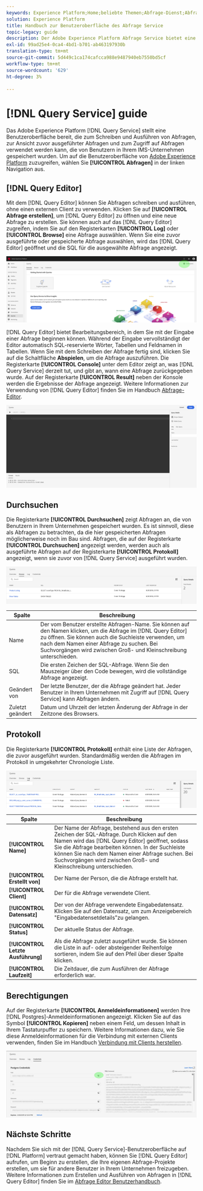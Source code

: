 ```yaml
---
keywords: Experience Platform;Home;beliebte Themen;Abfrage-Dienst;Abfrage-Dienst;Abfrage;Abfrage-Editor;Abfrage-Editor;Abfrage-Editor;
solution: Experience Platform
title: Handbuch zur Benutzeroberfläche des Abfrage Service
topic-legacy: guide
description: Der Adobe Experience Platform Abfrage Service bietet eine Benutzeroberfläche, die zum Schreiben und Ausführen von Abfragen, Ansichten, die zuvor ausgeführt wurden, und zum Zugriff auf Abfragen verwendet werden kann, die von Benutzern in Ihrem IMS-Unternehmen gespeichert wurden.
exl-id: 99ad25e4-0ca4-4bd1-b701-ab463197930b
translation-type: tm+mt
source-git-commit: 5d449c1ca174cafcca988e9487940eb7550bd5cf
workflow-type: tm+mt
source-wordcount: '629'
ht-degree: 3%

---
```


# [!DNL Query Service] guide

Das Adobe Experience Platform [!DNL Query Service] stellt eine Benutzeroberfläche bereit, die zum Schreiben und Ausführen von Abfragen, zur Ansicht zuvor ausgeführter Abfragen und zum Zugriff auf Abfragen verwendet werden kann, die von Benutzern in Ihrem IMS-Unternehmen gespeichert wurden. Um auf die Benutzeroberfläche von [Adobe Experience Platform][platform-ui] zuzugreifen, wählen Sie **[!UICONTROL Abfragen]** in der linken Navigation aus.

## [!DNL Query Editor]

Mit dem [!DNL Query Editor] können Sie Abfragen schreiben und ausführen, ohne einen externen Client zu verwenden. Klicken Sie auf **[!UICONTROL Abfrage erstellen]**, um [!DNL Query Editor] zu öffnen und eine neue Abfrage zu erstellen. Sie können auch auf das [!DNL Query Editor] zugreifen, indem Sie auf den Registerkarten **[!UICONTROL Log]** oder **[!UICONTROL Browse]** eine Abfrage auswählen. Wenn Sie eine zuvor ausgeführte oder gespeicherte Abfrage auswählen, wird das [!DNL Query Editor] geöffnet und die SQL für die ausgewählte Abfrage angezeigt.

![Bild](../images/queries/ui-overview/overview.png)

[!DNL Query Editor] bietet Bearbeitungsbereich, in dem Sie mit der Eingabe einer Abfrage beginnen können. Während der Eingabe vervollständigt der Editor automatisch SQL-reservierte Wörter, Tabellen und Feldnamen in Tabellen. Wenn Sie mit dem Schreiben der Abfrage fertig sind, klicken Sie auf die Schaltfläche **Abspielen**, um die Abfrage auszuführen. Die Registerkarte **[!UICONTROL Console]** unter dem Editor zeigt an, was [!DNL Query Service] derzeit tut, und gibt an, wann eine Abfrage zurückgegeben wurde. Auf der Registerkarte **[!UICONTROL Result]** neben der Konsole werden die Ergebnisse der Abfrage angezeigt. Weitere Informationen zur Verwendung von [!DNL Query Editor] finden Sie im Handbuch [Abfrage-Editor][query-editor].

![Bild](../images/queries/ui-overview/query-editor.png)

## Durchsuchen

Die Registerkarte **[!UICONTROL Durchsuchen]** zeigt Abfragen an, die von Benutzern in Ihrem Unternehmen gespeichert wurden. Es ist sinnvoll, diese als Abfragen zu betrachten, da die hier gespeicherten Abfragen möglicherweise noch im Bau sind. Abfragen, die auf der Registerkarte **[!UICONTROL Durchsuchen]** angezeigt werden, werden auch als ausgeführte Abfragen auf der Registerkarte **[!UICONTROL Protokoll]** angezeigt, wenn sie zuvor von [!DNL Query Service] ausgeführt wurden.

![Bild](../images/queries/ui-overview/browse.png)

| Spalte | Beschreibung |
| --- | --- |
| Name | Der vom Benutzer erstellte Abfragen-Name. Sie können auf den Namen klicken, um die Abfrage im [!DNL Query Editor] zu öffnen. Sie können auch die Suchleiste verwenden, um nach dem Namen einer Abfrage zu suchen. Bei Suchvorgängen wird zwischen Groß- und Kleinschreibung unterschieden. |
| SQL | Die ersten Zeichen der SQL-Abfrage. Wenn Sie den Mauszeiger über den Code bewegen, wird die vollständige Abfrage angezeigt. |
| Geändert von | Der letzte Benutzer, der die Abfrage geändert hat. Jeder Benutzer in Ihrem Unternehmen mit Zugriff auf [!DNL Query Service] kann Abfragen ändern. |
| Zuletzt geändert | Datum und Uhrzeit der letzten Änderung der Abfrage in der Zeitzone des Browsers. |

## Protokoll

Die Registerkarte **[!UICONTROL Protokoll]** enthält eine Liste der Abfragen, die zuvor ausgeführt wurden. Standardmäßig werden die Abfragen im Protokoll in umgekehrter Chronologie Liste.

![Bild](../images/queries/ui-overview/log.png)

| Spalte | Beschreibung |
| --- | --- |
| **[!UICONTROL Name]** | Der Name der Abfrage, bestehend aus den ersten Zeichen der SQL-Abfrage. Durch Klicken auf den Namen wird das [!DNL Query Editor] geöffnet, sodass Sie die Abfrage bearbeiten können. In der Suchleiste können Sie nach dem Namen einer Abfrage suchen. Bei Suchvorgängen wird zwischen Groß- und Kleinschreibung unterschieden. |
| **[!UICONTROL Erstellt von]** | Der Name der Person, die die Abfrage erstellt hat. |
| **[!UICONTROL Client]** | Der für die Abfrage verwendete Client. |
| **[!UICONTROL Datensatz]** | Der von der Abfrage verwendete Eingabedatensatz. Klicken Sie auf den Datensatz, um zum Anzeigebereich &quot;Eingabedatensetdetails&quot;zu gelangen. |
| **[!UICONTROL Status]** | Der aktuelle Status der Abfrage. |
| **[!UICONTROL Letzte Ausführung]** | Als die Abfrage zuletzt ausgeführt wurde. Sie können die Liste in auf- oder absteigender Reihenfolge sortieren, indem Sie auf den Pfeil über dieser Spalte klicken. |
| **[!UICONTROL Laufzeit]** | Die Zeitdauer, die zum Ausführen der Abfrage erforderlich war. |

## Berechtigungen

Auf der Registerkarte **[!UICONTROL Anmeldeinformationen]** werden Ihre [!DNL Postgres]-Anmeldeinformationen angezeigt. Klicken Sie auf das Symbol **[!UICONTROL Kopieren]** neben einem Feld, um dessen Inhalt in Ihrem Tastaturpuffer zu speichern. Weitere Informationen dazu, wie Sie diese Anmeldeinformationen für die Verbindung mit externen Clients verwenden, finden Sie im Handbuch [Verbindung mit Clients herstellen][connect-clients].

![Bild](../images/queries/ui-overview/credentials.png)

## Nächste Schritte

Nachdem Sie sich mit der [!DNL Query Service]-Benutzeroberfläche auf [!DNL Platform] vertraut gemacht haben, können Sie [!DNL Query Editor] aufrufen, um Beginn zu erstellen, die Ihre eigenen Abfrage-Projekte erstellen, um sie für andere Benutzer in Ihrem Unternehmen freizugeben. Weitere Informationen zum Erstellen und Ausführen von Abfragen in [!DNL Query Editor] finden Sie im [Abfrage Editor Benutzerhandbuch][query-editor].

[platform-ui]: https://platform.adobe.com
[query-editor]: user-guide.md
[connect-clients]: ../clients/overview.md
